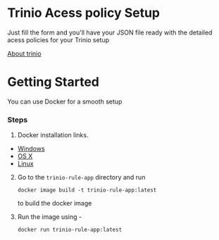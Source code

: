 # Trinio Acess policy Setup

Just fill the form and you'll have your JSON file ready with the detailed acess policies for your Trinio setup 

[About trinio](https://trino.io/)

# Getting Started

You can use Docker for a smooth setup

### Steps

1. Docker installation links.

* [Windows](https://docs.docker.com/windows/started)
* [OS X](https://docs.docker.com/mac/started/)
* [Linux](https://docs.docker.com/linux/started/)

2. Go to the `trinio-rule-app` directory and run
    ```shell
    docker image build -t trinio-rule-app:latest
    ```
    to build the docker image

3. Run the image using - 
    ```shell
    docker run trinio-rule-app:latest
    ```
